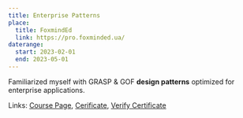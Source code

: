 ```yaml
---
title: Enterprise Patterns 
place:
  title: FoxmindEd
  link: https://pro.foxminded.ua/
daterange:
  start: 2023-02-01
  end: 2023-05-01
---
```


Familiarized myself with GRASP & GOF **design patterns** optimized for enterprise applications.

Links:
[Course Page](https://pro.foxminded.ua/enterprise-patterns-advanced-course-1/),
[Cerificate](https://lms.foxminded.ua/pluginfile.php/1/tool_certificate/issues/1683029830/8644840714ND.pdf),
[Verify Certificate](https://lms.foxminded.ua/admin/tool/certificate/index.php?code=8644840714ND)